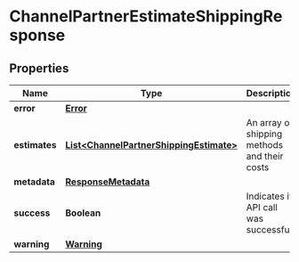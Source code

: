
# ChannelPartnerEstimateShippingResponse

## Properties
Name | Type | Description | Notes
------------ | ------------- | ------------- | -------------
**error** | [**Error**](Error.md) |  |  [optional]
**estimates** | [**List&lt;ChannelPartnerShippingEstimate&gt;**](ChannelPartnerShippingEstimate.md) | An array of shipping methods and their costs |  [optional]
**metadata** | [**ResponseMetadata**](ResponseMetadata.md) |  |  [optional]
**success** | **Boolean** | Indicates if API call was successful |  [optional]
**warning** | [**Warning**](Warning.md) |  |  [optional]



